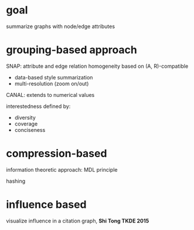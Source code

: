 # goal

summarize graphs with node/edge attributes

# grouping-based approach

SNAP: attribute and edge relation homogeneity based on (A, R)-compatible

- data-based style summarization
- multi-resolution (zoom on/out)

CANAL: extends to numerical values

interestedness defined by:

- diversity
- coverage
- conciseness


# compression-based

information theoretic approach: MDL principle

hashing


# influence based

visualize influence in a citation graph, **Shi Tong TKDE 2015**




